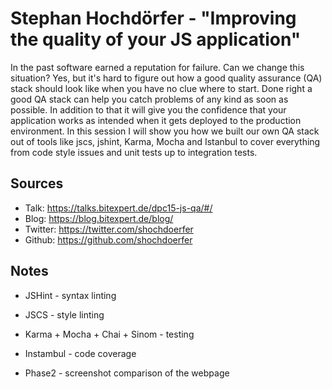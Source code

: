 Stephan Hochdörfer - "Improving the quality of your JS application"
===================================================================

In the past software earned a reputation for failure. Can we change this situation? Yes, but it's hard to figure out how
a good quality assurance (QA) stack should look like when you have no clue where to start. Done right a good QA stack 
can help you catch problems of any kind as soon as possible. In addition to that it will give you the confidence that 
your application works as intended when it gets deployed to the production environment. In this session I will show you
how we built our own QA stack out of tools like jscs, jshint, Karma, Mocha and Istanbul to cover everything from code 
style issues and unit tests up to integration tests.

Sources
-------

 * Talk: <https://talks.bitexpert.de/dpc15-js-qa/#/>
 * Blog: <https://blog.bitexpert.de/blog/>
 * Twitter: <https://twitter.com/shochdoerfer>
 * Github: <https://github.com/shochdoerfer>

Notes
-----

 * JSHint - syntax linting
 * JSCS - style linting
 * Karma + Mocha + Chai + Sinom - testing
 * Instambul - code coverage

 * Phase2 - screenshot comparison of the webpage

